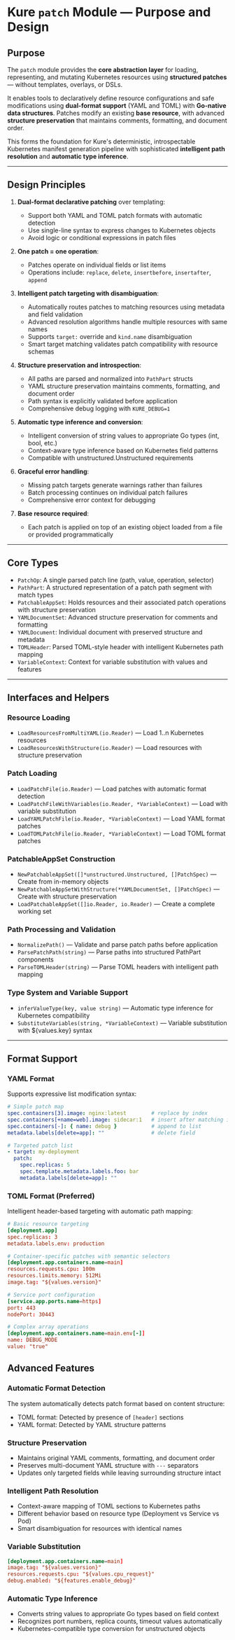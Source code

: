 # Kure `patch` Module — Purpose and Design

## Purpose

The `patch` module provides the **core abstraction layer** for loading, representing, and mutating Kubernetes resources using **structured patches** — without templates, overlays, or DSLs.

It enables tools to declaratively define resource configurations and safe modifications using **dual-format support** (YAML and TOML) with **Go-native data structures**. Patches modify an existing **base resource**, with advanced **structure preservation** that maintains comments, formatting, and document order.

This forms the foundation for Kure's deterministic, introspectable Kubernetes manifest generation pipeline with sophisticated **intelligent path resolution** and **automatic type inference**.

---

## Design Principles

1. **Dual-format declarative patching** over templating:
   - Support both YAML and TOML patch formats with automatic detection
   - Use single-line syntax to express changes to Kubernetes objects
   - Avoid logic or conditional expressions in patch files

2. **One patch = one operation**:
   - Patches operate on individual fields or list items
   - Operations include: `replace`, `delete`, `insertbefore`, `insertafter`, `append`

3. **Intelligent patch targeting with disambiguation**:
   - Automatically routes patches to matching resources using metadata and field validation
   - Advanced resolution algorithms handle multiple resources with same names
   - Supports `target:` override and `kind.name` disambiguation
   - Smart target matching validates patch compatibility with resource schemas

4. **Structure preservation and introspection**:
   - All paths are parsed and normalized into `PathPart` structs
   - YAML structure preservation maintains comments, formatting, and document order
   - Path syntax is explicitly validated before application
   - Comprehensive debug logging with `KURE_DEBUG=1`

5. **Automatic type inference and conversion**:
   - Intelligent conversion of string values to appropriate Go types (int, bool, etc.)
   - Context-aware type inference based on Kubernetes field patterns
   - Compatible with unstructured.Unstructured requirements

6. **Graceful error handling**:
   - Missing patch targets generate warnings rather than failures
   - Batch processing continues on individual patch failures
   - Comprehensive error context for debugging

7. **Base resource required**:
   - Each patch is applied on top of an existing object loaded from a file or provided programmatically

---

## Core Types

- `PatchOp`: A single parsed patch line (path, value, operation, selector)
- `PathPart`: A structured representation of a patch path segment with match types
- `PatchableAppSet`: Holds resources and their associated patch operations with structure preservation
- `YAMLDocumentSet`: Advanced structure preservation for comments and formatting
- `YAMLDocument`: Individual document with preserved structure and metadata
- `TOMLHeader`: Parsed TOML-style header with intelligent Kubernetes path mapping
- `VariableContext`: Context for variable substitution with values and features

---

## Interfaces and Helpers

### Resource Loading
- `LoadResourcesFromMultiYAML(io.Reader)` — Load 1..n Kubernetes resources
- `LoadResourcesWithStructure(io.Reader)` — Load resources with structure preservation

### Patch Loading  
- `LoadPatchFile(io.Reader)` — Load patches with automatic format detection
- `LoadPatchFileWithVariables(io.Reader, *VariableContext)` — Load with variable substitution
- `LoadYAMLPatchFile(io.Reader, *VariableContext)` — Load YAML format patches
- `LoadTOMLPatchFile(io.Reader, *VariableContext)` — Load TOML format patches

### PatchableAppSet Construction
- `NewPatchableAppSet([]*unstructured.Unstructured, []PatchSpec)` — Create from in-memory objects
- `NewPatchableAppSetWithStructure(*YAMLDocumentSet, []PatchSpec)` — Create with structure preservation
- `LoadPatchableAppSet([]io.Reader, io.Reader)` — Create a complete working set

### Path Processing and Validation
- `NormalizePath()` — Validate and parse patch paths before application
- `ParsePatchPath(string)` — Parse paths into structured PathPart components
- `ParseTOMLHeader(string)` — Parse TOML headers with intelligent path mapping

### Type System and Variable Support
- `inferValueType(key, value string)` — Automatic type inference for Kubernetes compatibility
- `SubstituteVariables(string, *VariableContext)` — Variable substitution with ${values.key} syntax

---

## Format Support

### YAML Format
Supports expressive list modification syntax:

```yaml
# Simple patch map
spec.containers[3].image: nginx:latest        # replace by index
spec.containers[+name=web].image: sidecar:1   # insert after matching item
spec.containers[-]: { name: debug }           # append to list
metadata.labels[delete=app]: ""               # delete field

# Targeted patch list
- target: my-deployment
  patch:
    spec.replicas: 5
    spec.template.metadata.labels.foo: bar
    metadata.labels[delete=app]: ""
```

### TOML Format (Preferred)
Intelligent header-based targeting with automatic path mapping:

```toml
# Basic resource targeting
[deployment.app]
spec.replicas: 3
metadata.labels.env: production

# Container-specific patches with semantic selectors
[deployment.app.containers.name=main]
resources.requests.cpu: 100m
resources.limits.memory: 512Mi
image.tag: "${values.version}"

# Service port configuration  
[service.app.ports.name=https]
port: 443
nodePort: 30443

# Complex array operations
[deployment.app.containers.name=main.env[-]]
name: DEBUG_MODE
value: "true"
```

## Advanced Features

### Automatic Format Detection
The system automatically detects patch format based on content structure:
- TOML format: Detected by presence of `[header]` sections
- YAML format: Detected by YAML structure patterns

### Structure Preservation
- Maintains original YAML comments, formatting, and document order
- Preserves multi-document YAML structure with `---` separators
- Updates only targeted fields while leaving surrounding structure intact

### Intelligent Path Resolution
- Context-aware mapping of TOML sections to Kubernetes paths
- Different behavior based on resource type (Deployment vs Service vs Pod)
- Smart disambiguation for resources with identical names

### Variable Substitution
```toml
[deployment.app.containers.name=main]
image.tag: "${values.version}"
resources.requests.cpu: "${values.cpu_request}"
debug.enabled: "${features.enable_debug}"
```

### Automatic Type Inference
- Converts string values to appropriate Go types based on field context
- Recognizes port numbers, replica counts, timeout values automatically
- Kubernetes-compatible type conversion for unstructured objects

